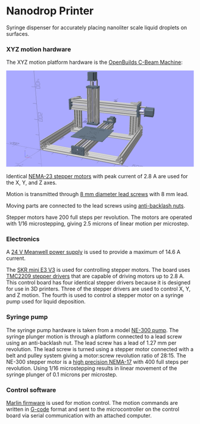 # Nanodrop Printer

Syringe dispenser for accurately placing nanoliter scale liquid droplets on surfaces.

### XYZ motion hardware

The XYZ motion platform hardware is the [OpenBuilds C-Beam Machine](https://openbuildspartstore.com/openbuilds-c-beam-machine/):

![C-Beam Machine](https://github.com/matthew-yates/NanodropPrinter/blob/main/images/cBeamMachine.png)

Identical [NEMA-23 stepper motors](https://openbuildspartstore.com/nema-23-stepper-motor/) with peak current of 2.8 A are used for the X, Y, and Z axes.

Motion is transmitted through [8 mm diameter lead screws](https://openbuildspartstore.com/8mm-metric-acme-lead-screw/) with 8 mm lead.

Moving parts are connected to the lead screws using [anti-backlash nuts](https://openbuildspartstore.com/anti-backlash-nut-block-for-8mm-metric-acme-lead-screw/).

Stepper motors have 200 full steps per revolution. The motors are operated with 1/16 microstepping, giving 2.5 microns of linear motion per microstep.

### Electronics

A [24 V Meanwell power supply](https://openbuildspartstore.com/24v-meanwell-power-supply-bundle/) is used to provide a maximum of 14.6 A current.

The [SKR mini E3 V3](https://github.com/bigtreetech/BIGTREETECH-SKR-mini-E3) is used for controlling stepper motors. The board uses [TMC2209 stepper drivers](https://www.analog.com/media/en/technical-documentation/data-sheets/TMC2209_datasheet_rev1.08.pdf) that are capable of driving motors up to 2.8 A.  This control board has four identical stepper drivers because it is designed for use in 3D printers.  Three of the stepper drivers are used to control X, Y, and Z motion.  The fourth is used to control a stepper motor on a syringe pump used for liquid deposition.

### Syringe pump

The syringe pump hardware is taken from a model [NE-300 pump](https://www.syringepump.com/NE-300.php). The syringe plunger motion is through a platform connected to a lead screw using an anti-backlash nut.  The lead screw has a lead of 1.27 mm per revolution. The lead screw is turned using a stepper motor connected with a belt and pulley system giving a motor:screw revolution ratio of 28:15.  The NE-300 stepper motor is a [high precision NEMA-17](https://www.moonsindustries.com/series/nema-17-high-precision-hybrid-stepper-motors-b020402) with 400 full steps per revolution.  Using 1/16 microstepping results in linear movement of the syringe plunger of 0.1 microns per microstep.

### Control software

[Marlin firmware](https://marlinfw.org/) is used for motion control. The motion commands are written in [G-code](https://en.wikipedia.org/wiki/G-code) format and sent to the microcontroller on the control board via serial communication with an attached computer.

